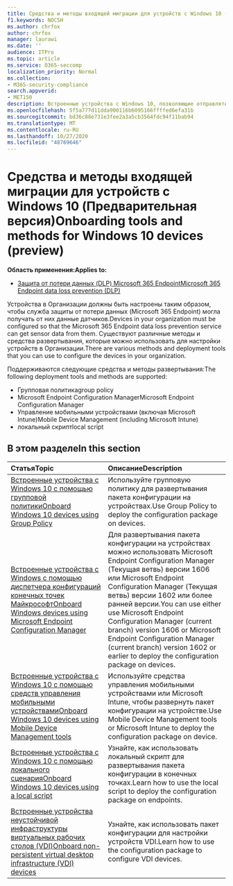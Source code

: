 ```yaml
---
title: Средства и методы входящей миграции для устройств с Windows 10 (Предварительная версия)
f1.keywords: NOCSH
ms.author: chrfox
author: chrfox
manager: laurawi
ms.date: ''
audience: ITPro
ms.topic: article
ms.service: O365-seccomp
localization_priority: Normal
ms.collection:
- M365-security-compliance
search.appverid:
- MET150
description: Встроенные устройства с Windows 10, позволяющие отправлять данные датчиков в решения для обеспечения соответствия требованиям Microsoft 365
ms.openlocfilehash: 5f5a777d11dda900116b6095166ffffed6efa31b
ms.sourcegitcommit: bd36c88e731e3fee2a3a5cb3564fdc94f11bab94
ms.translationtype: MT
ms.contentlocale: ru-RU
ms.lasthandoff: 10/27/2020
ms.locfileid: "48769646"
---
```

# <a name="onboarding-tools-and-methods-for-windows-10-devices-preview"></a><span data-ttu-id="5db81-103">Средства и методы входящей миграции для устройств с Windows 10 (Предварительная версия)</span><span class="sxs-lookup"><span data-stu-id="5db81-103">Onboarding tools and methods for Windows 10 devices (preview)</span></span>

<span data-ttu-id="5db81-104">**Область применения:**</span><span class="sxs-lookup"><span data-stu-id="5db81-104">**Applies to:**</span></span>
- [<span data-ttu-id="5db81-105">Защита от потери данных (DLP) Microsoft 365 Endpoint</span><span class="sxs-lookup"><span data-stu-id="5db81-105">Microsoft 365 Endpoint data loss prevention (DLP)</span></span>](/microsoft-365/compliance/endpoint-dlp-learn-about)

<span data-ttu-id="5db81-106">Устройства в Организации должны быть настроены таким образом, чтобы служба защиты от потери данных (Microsoft 365 Endpoint) могла получать от них данные датчиков.</span><span class="sxs-lookup"><span data-stu-id="5db81-106">Devices in your organization must be configured so that the Microsoft 365 Endpoint data loss prevention service can get sensor data from them.</span></span> <span data-ttu-id="5db81-107">Существуют различные методы и средства развертывания, которые можно использовать для настройки устройств в Организации.</span><span class="sxs-lookup"><span data-stu-id="5db81-107">There are various methods and deployment tools that you can use to configure the devices in your organization.</span></span>

<span data-ttu-id="5db81-108">Поддерживаются следующие средства и методы развертывания:</span><span class="sxs-lookup"><span data-stu-id="5db81-108">The following deployment tools and methods are supported:</span></span>

- <span data-ttu-id="5db81-109">Групповая политика</span><span class="sxs-lookup"><span data-stu-id="5db81-109">group policy</span></span>
- <span data-ttu-id="5db81-110">Microsoft Endpoint Configuration Manager</span><span class="sxs-lookup"><span data-stu-id="5db81-110">Microsoft Endpoint Configuration Manager</span></span>
- <span data-ttu-id="5db81-111">Управление мобильными устройствами (включая Microsoft Intune)</span><span class="sxs-lookup"><span data-stu-id="5db81-111">Mobile Device Management (including Microsoft Intune)</span></span>
- <span data-ttu-id="5db81-112">локальный скрипт</span><span class="sxs-lookup"><span data-stu-id="5db81-112">local script</span></span>

## <a name="in-this-section"></a><span data-ttu-id="5db81-113">В этом разделе</span><span class="sxs-lookup"><span data-stu-id="5db81-113">In this section</span></span>
<span data-ttu-id="5db81-114">Статья</span><span class="sxs-lookup"><span data-stu-id="5db81-114">Topic</span></span> | <span data-ttu-id="5db81-115">Описание</span><span class="sxs-lookup"><span data-stu-id="5db81-115">Description</span></span>
:---|:---
[<span data-ttu-id="5db81-116">Встроенные устройства с Windows 10 с помощью групповой политики</span><span class="sxs-lookup"><span data-stu-id="5db81-116">Onboard Windows 10 devices using Group Policy</span></span>](dlp-configure-endpoints-gp.md) | <span data-ttu-id="5db81-117">Используйте групповую политику для развертывания пакета конфигурации на устройствах.</span><span class="sxs-lookup"><span data-stu-id="5db81-117">Use Group Policy to deploy the configuration package on devices.</span></span>
[<span data-ttu-id="5db81-118">Встроенные устройства с Windows с помощью диспетчера конфигураций конечных точек Майкрософт</span><span class="sxs-lookup"><span data-stu-id="5db81-118">Onboard Windows devices using Microsoft Endpoint Configuration Manager</span></span>](dlp-configure-endpoints-sccm.md) | <span data-ttu-id="5db81-119">Для развертывания пакета конфигурации на устройствах можно использовать Microsoft Endpoint Configuration Manager (Текущая ветвь) версии 1606 или Microsoft Endpoint Configuration Manager (Текущая ветвь) версии 1602 или более ранней версии.</span><span class="sxs-lookup"><span data-stu-id="5db81-119">You can use either use Microsoft Endpoint Configuration Manager (current branch) version 1606 or Microsoft Endpoint Configuration Manager (current branch) version 1602 or earlier to deploy the configuration package on devices.</span></span>
[<span data-ttu-id="5db81-120">Встроенные устройства с Windows 10 с помощью средств управления мобильными устройствами</span><span class="sxs-lookup"><span data-stu-id="5db81-120">Onboard Windows 10 devices using Mobile Device Management tools</span></span>](dlp-configure-endpoints-mdm.md) | <span data-ttu-id="5db81-121">Используйте средства управления мобильными устройствами или Microsoft Intune, чтобы развернуть пакет конфигурации на устройстве.</span><span class="sxs-lookup"><span data-stu-id="5db81-121">Use Mobile Device Management tools or Microsoft Intune to deploy the configuration package on device.</span></span>
[<span data-ttu-id="5db81-122">Встроенные устройства с Windows 10 с помощью локального сценария</span><span class="sxs-lookup"><span data-stu-id="5db81-122">Onboard Windows 10 devices using a local script</span></span>](dlp-configure-endpoints-script.md) | <span data-ttu-id="5db81-123">Узнайте, как использовать локальный скрипт для развертывания пакета конфигурации в конечных точках.</span><span class="sxs-lookup"><span data-stu-id="5db81-123">Learn how to use the local script to deploy the configuration package on endpoints.</span></span>
[<span data-ttu-id="5db81-124">Встроенные устройства неустойчивой инфраструктуры виртуальных рабочих столов (VDI)</span><span class="sxs-lookup"><span data-stu-id="5db81-124">Onboard non-persistent virtual desktop infrastructure (VDI) devices</span></span>](dlp-configure-endpoints-vdi.md) | <span data-ttu-id="5db81-125">Узнайте, как использовать пакет конфигурации для настройки устройств VDI.</span><span class="sxs-lookup"><span data-stu-id="5db81-125">Learn how to use the configuration package to configure VDI devices.</span></span>
